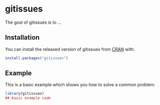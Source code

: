 # gitissues

<!-- badges: start -->
<!-- badges: end -->

The goal of gitissues is to ...

## Installation

You can install the released version of gitissues from [CRAN](https://CRAN.R-project.org) with:

``` r
install.packages("gitissues")
```

## Example

This is a basic example which shows you how to solve a common problem:

``` r
library(gitissues)
## basic example code
```

